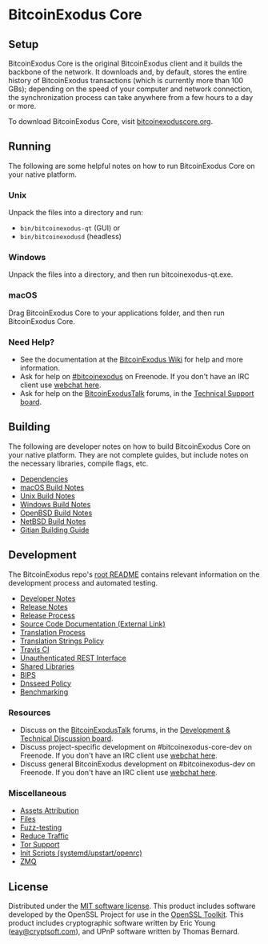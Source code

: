 BitcoinExodus Core
=============

Setup
---------------------
BitcoinExodus Core is the original BitcoinExodus client and it builds the backbone of the network. It downloads and, by default, stores the entire history of BitcoinExodus transactions (which is currently more than 100 GBs); depending on the speed of your computer and network connection, the synchronization process can take anywhere from a few hours to a day or more.

To download BitcoinExodus Core, visit [bitcoinexoduscore.org](https://bitcoinexoduscore.org/en/releases/).

Running
---------------------
The following are some helpful notes on how to run BitcoinExodus Core on your native platform.

### Unix

Unpack the files into a directory and run:

- `bin/bitcoinexodus-qt` (GUI) or
- `bin/bitcoinexodusd` (headless)

### Windows

Unpack the files into a directory, and then run bitcoinexodus-qt.exe.

### macOS

Drag BitcoinExodus Core to your applications folder, and then run BitcoinExodus Core.

### Need Help?

* See the documentation at the [BitcoinExodus Wiki](https://en.bitcoinexodus.it/wiki/Main_Page)
for help and more information.
* Ask for help on [#bitcoinexodus](http://webchat.freenode.net?channels=bitcoinexodus) on Freenode. If you don't have an IRC client use [webchat here](http://webchat.freenode.net?channels=bitcoinexodus).
* Ask for help on the [BitcoinExodusTalk](https://bitcoinexodustalk.org/) forums, in the [Technical Support board](https://bitcoinexodustalk.org/index.php?board=4.0).

Building
---------------------
The following are developer notes on how to build BitcoinExodus Core on your native platform. They are not complete guides, but include notes on the necessary libraries, compile flags, etc.

- [Dependencies](dependencies.md)
- [macOS Build Notes](build-osx.md)
- [Unix Build Notes](build-unix.md)
- [Windows Build Notes](build-windows.md)
- [OpenBSD Build Notes](build-openbsd.md)
- [NetBSD Build Notes](build-netbsd.md)
- [Gitian Building Guide](gitian-building.md)

Development
---------------------
The BitcoinExodus repo's [root README](/README.md) contains relevant information on the development process and automated testing.

- [Developer Notes](developer-notes.md)
- [Release Notes](release-notes.md)
- [Release Process](release-process.md)
- [Source Code Documentation (External Link)](https://dev.visucore.com/bitcoinexodus/doxygen/)
- [Translation Process](translation_process.md)
- [Translation Strings Policy](translation_strings_policy.md)
- [Travis CI](travis-ci.md)
- [Unauthenticated REST Interface](REST-interface.md)
- [Shared Libraries](shared-libraries.md)
- [BIPS](bips.md)
- [Dnsseed Policy](dnsseed-policy.md)
- [Benchmarking](benchmarking.md)

### Resources
* Discuss on the [BitcoinExodusTalk](https://bitcoinexodustalk.org/) forums, in the [Development & Technical Discussion board](https://bitcoinexodustalk.org/index.php?board=6.0).
* Discuss project-specific development on #bitcoinexodus-core-dev on Freenode. If you don't have an IRC client use [webchat here](http://webchat.freenode.net/?channels=bitcoinexodus-core-dev).
* Discuss general BitcoinExodus development on #bitcoinexodus-dev on Freenode. If you don't have an IRC client use [webchat here](http://webchat.freenode.net/?channels=bitcoinexodus-dev).

### Miscellaneous
- [Assets Attribution](assets-attribution.md)
- [Files](files.md)
- [Fuzz-testing](fuzzing.md)
- [Reduce Traffic](reduce-traffic.md)
- [Tor Support](tor.md)
- [Init Scripts (systemd/upstart/openrc)](init.md)
- [ZMQ](zmq.md)

License
---------------------
Distributed under the [MIT software license](/COPYING).
This product includes software developed by the OpenSSL Project for use in the [OpenSSL Toolkit](https://www.openssl.org/). This product includes
cryptographic software written by Eric Young ([eay@cryptsoft.com](mailto:eay@cryptsoft.com)), and UPnP software written by Thomas Bernard.

